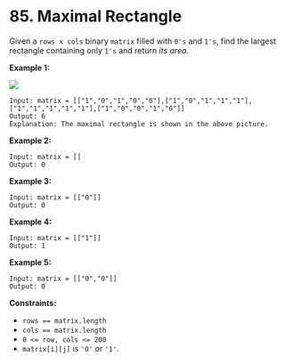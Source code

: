 # 85. Maximal Rectangle

Given a `rows x cols` binary `matrix` filled with `0's` and `1's`, find the largest rectangle containing only `1's` and return *its area*.

**Example 1:**

![](https://assets.leetcode.com/uploads/2020/09/14/maximal.jpg)
```
Input: matrix = [["1","0","1","0","0"],["1","0","1","1","1"],["1","1","1","1","1"],["1","0","0","1","0"]]
Output: 6
Explanation: The maximal rectangle is shown in the above picture.
```

**Example 2:**
```
Input: matrix = []
Output: 0
```

**Example 3:**
```
Input: matrix = [["0"]]
Output: 0
```

**Example 4:**
```
Input: matrix = [["1"]]
Output: 1
```

**Example 5:**
```
Input: matrix = [["0","0"]]
Output: 0
```

**Constraints:**
- `rows == matrix.length`
- `cols == matrix.length`
- `0 <= row, cols <= 200`
- `matrix[i][j]` is `'0'` or `'1'`.
